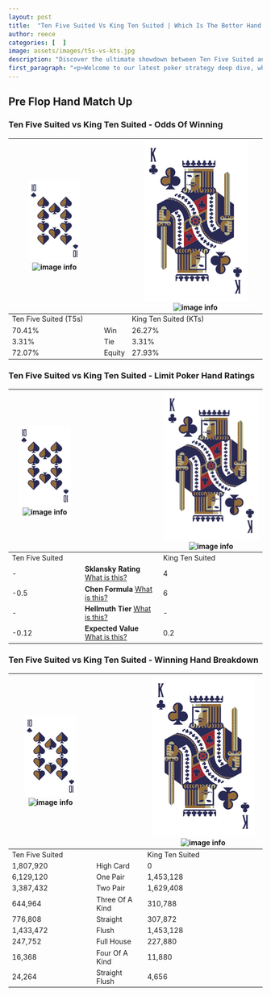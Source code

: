 ```yaml
---
layout: post
title:  "Ten Five Suited Vs King Ten Suited | Which Is The Better Hand In Poker? A Complete Guide"
author: reece
categories: [  ]
image: assets/images/t5s-vs-kts.jpg
description: "Discover the ultimate showdown between Ten Five Suited and King Ten Suited in poker! Uncover the odds, strategies, and scenarios where one hand triumphs over the other. Get ready to up your poker game with this thrilling analysis."
first_paragraph: "<p>Welcome to our latest poker strategy deep dive, where we're pitting two distinct hands against each other in a high-stakes showdown: Ten Five Suited vs King Ten Suited.</p><p>In the dynamic world of poker, every decision counts, and knowing which hand holds the upper hand is key to your success at the table.</p><p>In this article, we'll dissect these two hands, explore the scenarios where one dominates the other, and equip you with the knowledge to make strategic choices that can tip the odds in your favor.</p><p>Get ready to unravel the intriguing dynamics of these poker hands and elevate your game to new heights.</p>"
---
```




[comment]: # (sp0)

## Pre Flop Hand Match Up

<div class="table hand-ratings" markdown="1"> 



### Ten Five Suited vs King Ten Suited - Odds Of Winning


    
| ![image info](assets/images/hand1/T.png) ![image info](assets/images/hand1/5s.png) |  | ![image info](assets/images/hand2/K.png) ![image info](assets/images/hand2/Ts.png) |
| -------- | -------- | -------- |
| Ten Five Suited (T5s) |  | King Ten Suited (KTs) |
| 70.41% | Win | 26.27% |
| 3.31% | Tie | 3.31% |
| 72.07% | Equity | 27.93% |




[comment]: # (sp1)



### Ten Five Suited vs King Ten Suited - Limit Poker Hand Ratings


    
| ![image info](assets/images/hand1/T.png) ![image info](assets/images/hand1/5s.png) |  | ![image info](assets/images/hand2/K.png) ![image info](assets/images/hand2/Ts.png) |
| -------- | -------- | -------- |
| Ten Five Suited |  | King Ten Suited |
| - | **Sklansky Rating** [What is this?](/sklansky-rating-explained) | 4 |
| -0.5 | **Chen Formula** [What is this?](/chen-formula-explained) | 6 |
| - | **Hellmuth Tier** [What is this?](/Hellmuth-tier-explained) | - |
| -0.12 | **Expected Value** [What is this?](/expected-value-explained) | 0.2 |




[comment]: # (sp2)



### Ten Five Suited vs King Ten Suited - Winning Hand Breakdown


    
| ![image info](assets/images/hand1/T.png) ![image info](assets/images/hand1/5s.png) |  | ![image info](assets/images/hand2/K.png) ![image info](assets/images/hand2/Ts.png) |
| -------- | -------- | -------- |
| Ten Five Suited |  | King Ten Suited |
| 1,807,920 | High Card | 0 |
| 6,129,120 | One Pair | 1,453,128 |
| 3,387,432 | Two Pair | 1,629,408 |
| 644,964 | Three Of A Kind | 310,788 |
| 776,808 | Straight | 307,872 |
| 1,433,472 | Flush | 1,453,128 |
| 247,752 | Full House | 227,880 |
| 16,368 | Four Of A Kind | 11,880 |
| 24,264 | Straight Flush | 4,656 |




[comment]: # (sp3)



</div>

[comment]: # (sp4)



[comment]: # (sp5)

